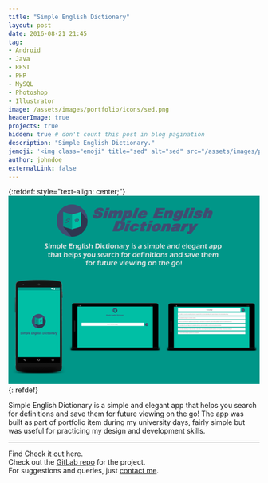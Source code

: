 ```yaml
---
title: "Simple English Dictionary"
layout: post
date: 2016-08-21 21:45
tag: 
- Android
- Java
- REST
- PHP
- MySQL
- Photoshop
- Illustrator
image: /assets/images/portfolio/icons/sed.png
headerImage: true
projects: true
hidden: true # don't count this post in blog pagination
description: "Simple English Dictionary."
jemoji: '<img class="emoji" title="sed" alt="sed" src="/assets/images/portfolio/icons/sed.png" height="20" width="20" align="absmiddle">'
author: johndoe
externalLink: false
---
```


{:refdef: style="text-align: center;"}
![Screenshot](/assets/images/portfolio/sed.png)
{: refdef}

Simple English Dictionary is a simple and elegant app that helps you search for definitions and save them for future viewing on the go! The app was built as part of portfolio item during my university days, fairly simple but was useful for practicing my design and development skills.


---

Find [Check it out](https://play.google.com/store/apps/details?id=com.zuhaibahmad.simpleenglishdictionary) here.<br />
Check out the [GitLab repo](https://gitlab.com/open-code/Simple-English-Dictionary) for the project.<br />
For suggestions and queries, just [contact me](http://linkedin.com/in/xuhaibahmad).
